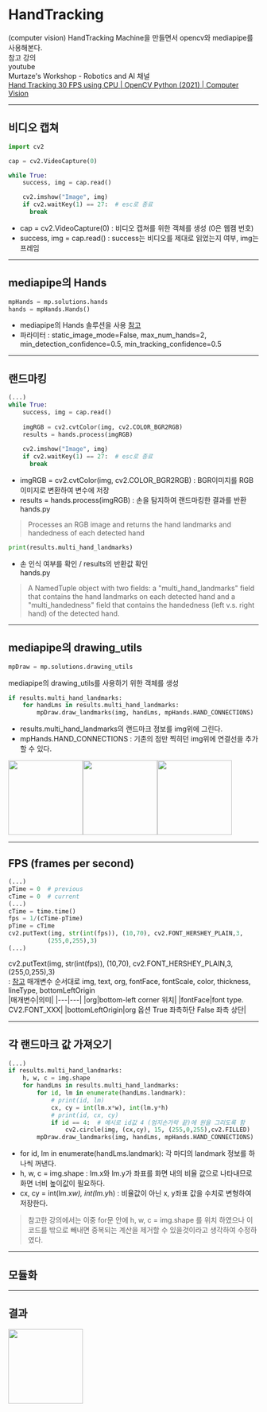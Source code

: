# HandTracking
(computer vision) HandTracking Machine을 만들면서 opencv와 mediapipe를 사용해본다.  
참고 강의  
youtube   
Murtaze's Workshop - Robotics and AI 채널  
[Hand Tracking 30 FPS using CPU | OpenCV Python (2021) | Computer Vision]( https://www.youtube.com/watch?v=NZde8Xt78Iw&t=10s)
___

## 비디오 캡쳐
```python
import cv2

cap = cv2.VideoCapture(0)

while True:
    success, img = cap.read()

    cv2.imshow("Image", img)
    if cv2.waitKey(1) == 27:  # esc로 종료
      break
```
- cap = cv2.VideoCapture(0) : 비디오 캡쳐를 위한 객체를 생성 (0은 웹캠 번호)
- success, img = cap.read() : success는 비디오를 제대로 읽었는지 여부, img는 프레임

---
## mediapipe의 Hands
```python
mpHands = mp.solutions.hands
hands = mpHands.Hands()
```
- mediapipe의 Hands 솔루션을 사용 [참고](https://google.github.io/mediapipe/solutions/hands.html)
- 파라미터 : static_image_mode=False, max_num_hands=2, min_detection_confidence=0.5, min_tracking_confidence=0.5
___
## 랜드마킹
```python
(...)
while True:
    success, img = cap.read()
    
    imgRGB = cv2.cvtColor(img, cv2.COLOR_BGR2RGB)
    results = hands.process(imgRGB)
    
    cv2.imshow("Image", img)
    if cv2.waitKey(1) == 27:  # esc로 종료
      break
```
- imgRGB = cv2.cvtColor(img, cv2.COLOR_BGR2RGB) : BGR이미지를 RGB이미지로 변환하여 변수에 저장
- results = hands.process(imgRGB) : 손을 탐지하여 랜드마킹한 결과를 반환
hands.py
> Processes an RGB image and returns the hand landmarks and handedness of each detected hand
```python
print(results.multi_hand_landmarks)
```
- 손 인식 여부를 확인 / results의 반환값 확인  
hands.py
> A NamedTuple object with two fields: a "multi_hand_landmarks" field that
      contains the hand landmarks on each detected hand and a "multi_handedness"
      field that contains the handedness (left v.s. right hand) of the detected
      hand.
___
## mediapipe의 drawing_utils
```python
mpDraw = mp.solutions.drawing_utils
```
mediapipe의 drawing_utils를 사용하기 위한 객체를 생성
```python
if results.multi_hand_landmarks:
    for handLms in results.multi_hand_landmarks:
        mpDraw.draw_landmarks(img, handLms, mpHands.HAND_CONNECTIONS)
```
- results.multi_hand_landmarks의 랜드마크 정보를 img위에 그린다.  
- mpHands.HAND_CONNECTIONS : 기존의 점만 찍히던 img위에 연결선을 추가 할 수 있다.

<img src="https://user-images.githubusercontent.com/57162448/131523401-59ea8a2d-fee3-4ed5-a0c6-dab5625f3ccf.png" height="150" ><img height="150" src="https://user-images.githubusercontent.com/57162448/131523436-21c4100b-2f1a-4044-b725-a798dcee36e5.png"><img height="150" src="https://user-images.githubusercontent.com/57162448/131523460-a02aa764-49fb-4953-ab29-e07ba83bbe86.png">
___
## FPS (frames per second)
```python
(...)
pTime = 0  # previous
cTime = 0  # current
(...)
cTime = time.time()
fps = 1/(cTime-pTime)
pTime = cTime
cv2.putText(img, str(int(fps)), (10,70), cv2.FONT_HERSHEY_PLAIN,3,
           (255,0,255),3)
(...)
```
cv2.putText(img, str(int(fps)), (10,70), cv2.FONT_HERSHEY_PLAIN,3,(255,0,255),3)  
: [참고](https://www.geeksforgeeks.org/python-opencv-cv2-puttext-method/)
매개변수 순서대로 img, text, org, fontFace, fontScale, color, thickness, lineType, bottomLeftOrigin  
|매개변수|의미|
|---|---|
|org|bottom-left corner 위치|
|fontFace|font type. CV2.FONT_XXX|
|bottomLeftOrigin|org 옵션 True 좌측하단 False 좌측 상단|
___
## 각 랜드마크 값 가져오기
```python
(...)
if results.multi_hand_landmarks:
    h, w, c = img.shape
    for handLms in results.multi_hand_landmarks:
        for id, lm in enumerate(handLms.landmark):
            # print(id, lm)
            cx, cy = int(lm.x*w), int(lm.y*h)
            # print(id, cx, cy)
            if id == 4:  # 예시로 id값 4 (엄지손가락 끝)에 원을 그리도록 함
                cv2.circle(img, (cx,cy), 15, (255,0,255),cv2.FILLED)
        mpDraw.draw_landmarks(img, handLms, mpHands.HAND_CONNECTIONS)
```
- for id, lm in enumerate(handLms.landmark): 각 마디의 landmark 정보를 하나씩 꺼낸다.
- h, w, c = img.shape : lm.x와 lm.y가 좌표를 화면 내의 비율 값으로 나타내므로 화면 너비 높이값이 필요하다.
- cx, cy = int(lm.x*w), int(lm.y*h) : 비율값이 아닌 x, y좌표 값을 수치로 변형하여 저장한다.
> 참고한 강의에서는 이중 for문 안에 h, w, c = img.shape 를 위치 하였으나 이 코드를 밖으로 빼내면 중복되는 계산을 제거할 수 있을것이라고 생각하여 수정하였다.

___
## 모듈화
___
## 결과
<img src="https://user-images.githubusercontent.com/57162448/131673513-3b10718f-7bb5-47fe-a435-b31a5c683fb1.gif" height="150" >

